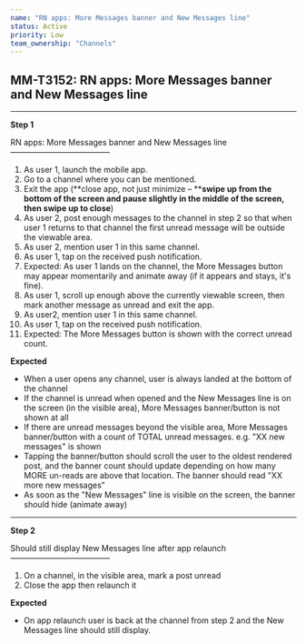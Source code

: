 ```yaml
---
name: "RN apps: More Messages banner and New Messages line"
status: Active
priority: Low
team_ownership: "Channels"
---
```


## MM-T3152: RN apps: More Messages banner and New Messages line

---

**Step 1**

RN apps: More Messages banner and New Messages line\
–––––––––––––––––––––––––

1. As user 1, launch the mobile app.
2. Go to a channel where you can be mentioned.
3. Exit the app (**close app, not just minimize – ****swipe up from the bottom of the screen and pause slightly in the middle of the screen, then swipe up to close**)
4. As user 2, post enough messages to the channel in step 2 so that when user 1 returns to that channel the first unread message will be outside the viewable area.
5. As user 2, mention user 1 in this same channel.
6. As user 1, tap on the received push notification.
7. Expected: As user 1 lands on the channel, the More Messages button may appear momentarily and animate away (if it appears and stays, it's fine).
8. As user 1, scroll up enough above the currently viewable screen, then mark another message as unread and exit the app.
9. As user2, mention user 1 in this same channel.
10. As user 1, tap on the received push notification.
11. Expected: The More Messages button is shown with the correct unread count.

**Expected**

- When a user opens any channel, user is always landed at the bottom of the channel
- If the channel is unread when opened and the New Messages line is on the screen (in the visible area), More Messages banner/button is not shown at all 
- If there are unread messages beyond the visible area, More Messages banner/button with a count of TOTAL unread messages. e.g. "XX new messages" is shown
- Tapping the banner/button should scroll the user to the oldest rendered post, and the banner count should update depending on how many MORE un-reads are above that location. The banner should read "XX more new messages"
- As soon as the "New Messages" line is visible on the screen, the banner should hide (animate away)

---

**Step 2**

Should still display New Messages line after app relaunch\
–––––––––––––––––––––––––

1. On a channel, in the visible area, mark a post unread
2. Close the app then relaunch it

**Expected**

- On app relaunch user is back at the channel from step 2 and the New Messages line should still display.
